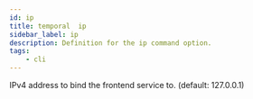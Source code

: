 ```yaml
---
id: ip
title: temporal  ip
sidebar_label: ip
description: Definition for the ip command option.
tags:
	- cli
---
```


IPv4 address to bind the frontend service to. (default: 127.0.0.1)
